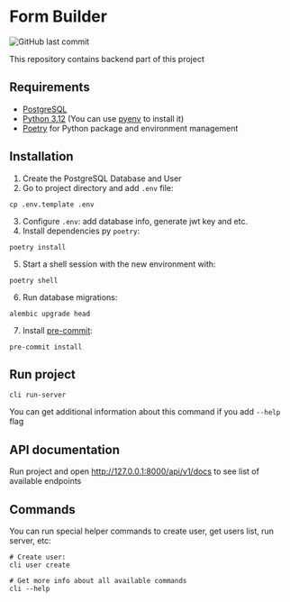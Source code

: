 # Form Builder

![GitHub last commit](https://img.shields.io/github/last-commit/esutoru/formbuilder)

This repository contains backend part of this project

## Requirements

* [PostgreSQL](https://www.postgresql.org/)
* [Python 3.12](https://www.python.org/) (You can use [pyenv](https://github.com/pyenv/pyenv)
to install it)
* [Poetry](https://python-poetry.org/) for Python package and environment management

## Installation

1. Create the PostgreSQL Database and User
2. Go to project directory and add `.env` file:
```
cp .env.template .env
```
3. Configure `.env`: add database info, generate jwt key and etc.
4. Install dependencies py `poetry`:
```
poetry install
```
5. Start a shell session with the new environment with:
```
poetry shell
```
6. Run database migrations:
```
alembic upgrade head
```
7. Install [pre-commit](https://pre-commit.com/):
```
pre-commit install
```

## Run project
```
cli run-server
```
You can get additional information about this command if you add `--help` flag

## API documentation

Run project and open http://127.0.0.1:8000/api/v1/docs to see list of available endpoints

## Commands

You can run special helper commands to create user, get users list, run server, etc:
```
# Create user:
cli user create

# Get more info about all available commands
cli --help
```